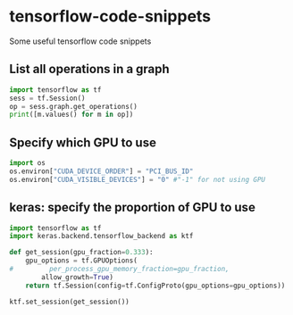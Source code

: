 # tensorflow-code-snippets
Some useful tensorflow code snippets

## List all operations in a graph
```python
import tensorflow as tf
sess = tf.Session()
op = sess.graph.get_operations()
print([m.values() for m in op])
```

## Specify which GPU to use
```python
import os
os.environ["CUDA_DEVICE_ORDER"] = "PCI_BUS_ID"
os.environ["CUDA_VISIBLE_DEVICES"] = "0" #"-1" for not using GPU
```

## keras: specify the proportion of GPU to use
```python
import tensorflow as tf
import keras.backend.tensorflow_backend as ktf

def get_session(gpu_fraction=0.333):
    gpu_options = tf.GPUOptions(
#         per_process_gpu_memory_fraction=gpu_fraction,
        allow_growth=True)
    return tf.Session(config=tf.ConfigProto(gpu_options=gpu_options))

ktf.set_session(get_session())
```
